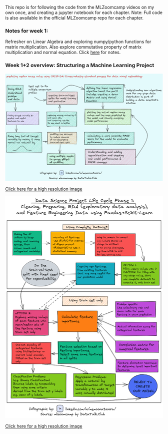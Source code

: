 This repo is for following the code from the MLZoomcamp videos on my own once, and creating a jupyter notebook for each chapter. Note: Full code is also available in the official MLZoomcamp repo for each chapter. 

### Notes for week 1:
Refresher on Linear Algebra and exploring numpy/python functions for matrix multiplication. Also explore commutative property of matrix multiplication and normal equation. Click [here](https://github.com/MemoonaTahira/MLZoomcamp2022/blob/main/Notes/Notes_for_Chapter_1-Linear_Algebra.ipynb) for notes.

### Week 1+2 overview: Structuring a Machine Learning Project

![MLZoomcamp_crisp-dm_x3](https://github.com/MemoonaTahira/MLZoomcamp2022/blob/main/Notes/imgs/MLZoomcamp_crisp-dm_x1.png)

[Click here for a high resolution image](https://github.com/MemoonaTahira/MLZoomcamp2022/blob/main/Notes/imgs/MLZoomcamp_crisp-dm_x2.png)


![MLZoomcamp_EDA_x1](https://github.com/MemoonaTahira/MLZoomcamp2022/blob/main/Notes/imgs/MLZoomcamp_EDA_x1.png)

[Click here for a high resolution image](https://github.com/MemoonaTahira/MLZoomcamp2022/blob/main/Notes/imgs/MLZoomcamp_EDA_x2.png)

